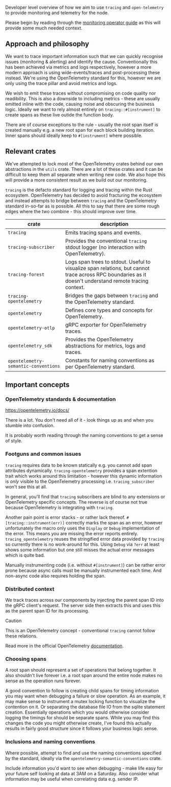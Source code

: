 Developer level overview of how we aim to use `tracing` and `open-telemetry` to provide monitoring and telemetry for the
node.

Please begin by reading through the [monitoring operator guide](/docs/operator.md#monitoring-telemetry) as this will
provide some much needed context.

## Approach and philosophy

We want to trace important information such that we can quickly recognise issues (monitoring & alerting) and identify
the cause. Conventionally this has been achieved via metrics and logs respectively, however a more modern approach is
using wide-events/traces and post-processing these instead. We're using the OpenTelemetry standard for this, however we
are only using the trace pillar and avoid metrics and logs.

We wish to emit these traces without compromising on code quality nor readibility. This is also a downside to including
metrics - these are usually emitted inline with the code, causing noise and obscuring the business logic. Ideally we
want to rely almost entirely on `tracing::#[instrument]` to create spans as these live outide the function body.

There are of course exceptions to the rule - usually the root span itself is created manually e.g. a new root span for
each block building iteration. Inner spans should ideally keep to `#[instrument]` where possible.

## Relevant crates

We've attempted to lock most of the OpenTelemetry crates behind our own abstractions in the `utils` crate. There are a
lot of these crates and it can be difficult to keep them all separate when writing new code. We also hope this will
provide a more consistent result as we build out our monitoring.

`tracing` is the defacto standard for logging and tracing within the Rust ecosystem. OpenTelemetry has decided to avoid
fracturing the ecosystem and instead attempts to bridge between `tracing` and the OpenTelemetry standard in-so-far as is
possible. All this to say that there are some rough edges where the two combine - this should improve over time.

| crate                                | description                                                                                                                                            |
| ------------------------------------ | ------------------------------------------------------------------------------------------------------------------------------------------------------ |
| `tracing`                            | Emits tracing spans and events.                                                                                                                        |
| `tracing-subscriber`                 | Provides the conventional `tracing` stdout logger (no interaction with OpenTelemetry).                                                                 |
| `tracing-forest`                     | Logs span trees to stdout. Useful to visualize span relations, but cannot trace across RPC boundaries as it doesn't understand remote tracing context. |
| `tracing-opentelemetry`              | Bridges the gaps between `tracing` and the OpenTelemetry standard.                                                                                     |
| `opentelemetry`                      | Defines core types and concepts for OpenTelemetry.                                                                                                     |
| `opentelemetry-otlp`                 | gRPC exporter for OpenTelemetry traces.                                                                                                                |
| `opentelemetry_sdk`                  | Provides the OpenTelemetry abstractions for metrics, logs and traces.                                                                                  |
| `opentelemetry-semantic-conventions` | Constants for naming conventions as per OpenTelemetry standard.                                                                                        |

## Important concepts

### OpenTelemetry standards & documentation

https://opentelemetry.io/docs/

There is a lot. You don't need all of it - look things up as and when you stumble into confusion.

It is probably worth reading through the naming conventions to get a sense of style.

### Footguns and common issues

`tracing` requires data to be known statically e.g. you cannot add span attributes dynamically. `tracing-opentelemetry`
provides a span extention trait which works around this limitation - however this dynamic information is _only_ visible
to the OpenTelemetry processing i.e. `tracing_subscriber` won't see this at all.

In general, you'll find that `tracing` subscribers are blind to any extensions or OpenTelemetry specific concepts. The
reverse is of course not true because OpenTelemetry is integrating with `tracing`.

Another pain point is error stacks - or rather lack thereof. `#[tracing::instrument(err)]` correctly marks the span as
an error, however unfortunately the macro only uses the `Display` or `Debug` implementation of the error. This means you
are missing the error reports entirely. `tracing_opentelemetry` reuses the stringified error data provided by `tracing`
so currently there is no work-around for this. Using `Debug` via `?err` at least shows some information but one still
misses the actual error messages which is quite bad.

Manually instrumenting code (i.e. without `#[instrument]`) can be rather error prone because async calls must be
manually instrumented each time. And non-async code also requires holding the span.

### Distributed context

We track traces across our components by injecting the parent span ID into the gRPC client's request. The server side
then extracts this and uses this as the parent span ID for its processing.

> [!CAUTION]
> This is an OpenTelemetry concept - conventional `tracing` cannot follow these relations.

Read more in the official OpenTelemetry [documentation](https://opentelemetry.io/docs/concepts/context-propagation/).

### Choosing spans

A root span should represent a set of operations that belong together. It also shouldn't live forever i.e. a root span
around the entire node makes no sense as the operation runs forever.

A good convention to follow is creating child spans for timing information you may want when debugging a failure or slow
operation. As an example, it may make sense to instrument a mutex locking function to visualize the contention on it. Or
separating the database file IO from the sqlite statement creation. Essentially operations which you would otherwise
consider logging the timings for should be separate spans. While you may find this changes the code you might otherwise
create, I've found this actually results in fairly good structure since it follows your business logic sense.

### Inclusions and naming conventions

Where possible, attempt to find and use the naming conventions specified by the standard, ideally via the
`opentelemetry-semantic-conventions` crate.

Include information you'd want to see when debugging - make life easy for your future self looking at data at 3AM on a
Saturday. Also consider what information may be useful when correlating data e.g. sender IP.
